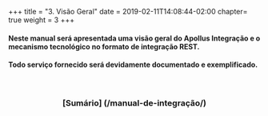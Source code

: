 ﻿+++
title = "3. Visão Geral"
date =  2019-02-11T14:08:44-02:00
chapter= true
weight = 3
+++

####  Neste manual será apresentada uma visão geral do Apollus Integração e o mecanismo tecnológico no formato de integração REST.
#### Todo serviço fornecido será devidamente documentado e exemplificado.

<br>

<center>  <h3> <b> [Sumário] (/manual-de-integração/) </b> </h3>  </center>